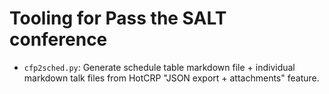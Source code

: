 # Tooling for Pass the SALT conference

- `cfp2sched.py`: Generate schedule table markdown file + individual markdown talk files from HotCRP "JSON export + attachments" feature.

